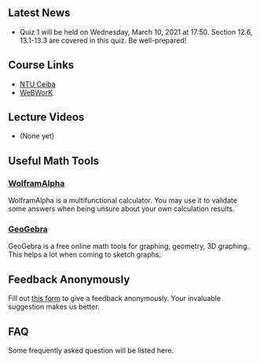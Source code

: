 ## Latest News

- Quiz 1 will be held on Wednesday, March 10, 2021 at 17:50. Section 12.6, 13.1-13.3 are covered in this quiz. Be well-prepared!

## Course Links
- [NTU Ceiba](https://ceiba.ntu.edu.tw/)
- [WeBWorK](http://webwork.math.ntu.edu.tw/webwork2/1092MATH4008_07/)

## Lecture Videos
- (None yet)

## Useful Math Tools
### [WolframAlpha](https://www.wolframalpha.com/)
WolframAlpha is a multifunctional calculator. You may use it to validate some answers when being unsure about your own calculation results.
### [GeoGebra](https://www.geogebra.org/?lang=zh-TW)
GeoGebra is a free online math tools for graphing, geometry, 3D graphing. This helps a lot when coming to sketch graphs.

## Feedback Anonymously
Fill out [this form](https://peing.net/zh-TW/1011_cychien) to give a feedback anonymously. Your invaluable suggestion makes us better.

## FAQ
Some frequently asked question will be listed here.
